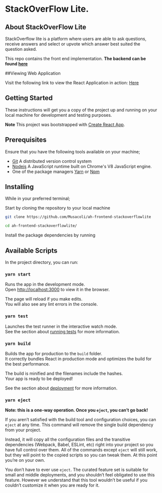 # StackOverFlow Lite.

## About StackOverFlow Lite

StackOverflow lite is a platform where users are able to ask questions, receive answers and select or upvote which answer best suited the question asked.

This repo contains the front end implementation. **The backend can be found [here](https://github.com/Musacoli/StackOverflow-lite/tree/test_app)**

##Viewing Web Application

Visit the following link to view the React Application in action: [Here](https://stackoverflowlite-odin.herokuapp.com)

## Getting Started

These instructions will get you a copy of the project up and running on your local machine for development and testing purposes.

**Note** This project was bootstrapped with [Create React App](https://github.com/facebook/create-react-app).

## Prerequisites

Ensure that you have the following tools available on your machine;

- [Git](https://git-scm.com/) A distributed version control system
- [Nodejs](https://nodejs.org/en/) A JavaScript runtime built on Chrome's V8 JavaScript engine.
- One of the package managers [Yarn](https://yarnpkg.com/en/) or [Npm](https://www.npmjs.com/)

## Installing

While in your preferred terminal;

Start by cloning the repository to your local machine

```bash
git clone https://github.com/Musacoli/ah-frontend-stackoverflowlite

cd ah-frontend-stackoverflowlite/
```

Install the package dependencies by running

## Available Scripts

In the project directory, you can run:

### `yarn start`

Runs the app in the development mode.<br>
Open [http://localhost:3000](http://localhost:3000) to view it in the browser.

The page will reload if you make edits.<br>
You will also see any lint errors in the console.

### `yarn test`

Launches the test runner in the interactive watch mode.<br>
See the section about [running tests](https://facebook.github.io/create-react-app/docs/running-tests) for more information.

### `yarn build`

Builds the app for production to the `build` folder.<br>
It correctly bundles React in production mode and optimizes the build for the best performance.

The build is minified and the filenames include the hashes.<br>
Your app is ready to be deployed!

See the section about [deployment](https://facebook.github.io/create-react-app/docs/deployment) for more information.

### `yarn eject`

**Note: this is a one-way operation. Once you `eject`, you can’t go back!**

If you aren’t satisfied with the build tool and configuration choices, you can `eject` at any time. This command will remove the single build dependency from your project.

Instead, it will copy all the configuration files and the transitive dependencies (Webpack, Babel, ESLint, etc) right into your project so you have full control over them. All of the commands except `eject` will still work, but they will point to the copied scripts so you can tweak them. At this point you’re on your own.

You don’t have to ever use `eject`. The curated feature set is suitable for small and middle deployments, and you shouldn’t feel obligated to use this feature. However we understand that this tool wouldn’t be useful if you couldn’t customize it when you are ready for it.
